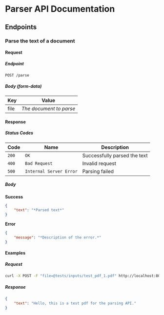 # Parser API Documentation

## Endpoints

### Parse the text of a document

#### Request

##### Endpoint

```http
POST /parse
```

##### Body (form-data)

| Key | Value |
|-|-|
| file | *The document to parse* |

#### Response

##### Status Codes

| Code | Name |  Description |
|-|-|-|
| `200` | `OK` | Successfully parsed the text |
| `400` | `Bad Request` | Invalid request |
| `500` | `Internal Server Error` | Parsing failed |

##### Body

**Success**
```json
{
    "text": "*Parsed text*"
}
```

**Error**
```json
{
    "message": "*Description of the error.*"
}
```

#### Examples

##### Request

```bash
curl -X POST -F "file=@tests/inputs/test_pdf_1.pdf" http://localhost:8080/parse
```

##### Response

```json
{
    "text": "Hello, this is a test pdf for the parsing API."
}
```
